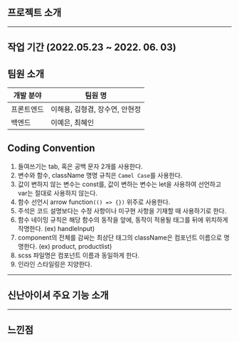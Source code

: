 ## 프로젝트 소개

---

## 작업 기간 (2022.05.23 ~ 2022. 06. 03)

## 팀원 소개

| 개발 분야  | 팀원 명                        |
| ---------- | ------------------------------ |
| 프론트엔드 | 이해용, 김형겸, 장수연, 안현정 |
| 백엔드     | 이예은, 최혜인                 |

## Coding Convention

1. 들여쓰기는 tab, 혹은 공백 문자 2개를 사용한다.
2. 변수와 함수, className 명명 규칙은 `Camel Case`를 사용한다.
3. 값이 변하지 않는 변수는 const를, 값이 변하는 변수는 let을 사용하여 선언하고 var는 절대로 사용하지 않는다.
4. 함수 선언시 arrow function`(() => {})` 위주로 사용한다.
5. 주석은 코드 설명보다는 수정 사항이나 미구현 사항을 기재할 때 사용하기로 한다.
6. 함수 네이밍 규칙은 해당 함수의 동작을 앞에, 동작이 적용될 태그를 뒤에 위치하게 작명한다. (ex) handleInput)
7. component의 전체를 감싸는 최상단 태그의 className은 컴포넌트 이름으로 명명한다. (ex) product, productlist)
8. scss 파일명은 컴포넌트 이름과 동일하게 한다.
9. 인라인 스타일링은 지양한다.

---

## 신난아이셔 주요 기능 소개

---

## 느낀점
